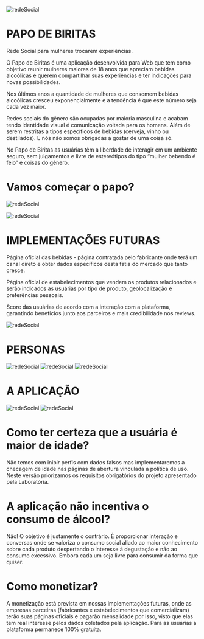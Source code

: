 ![redeSocial](/apres/apPB1.jpg)

# PAPO DE BIRITAS

Rede Social para mulheres trocarem experiências.

O Papo de Biritas é uma aplicação desenvolvida para Web que tem como objetivo reunir mulheres maiores de 18 anos que apreciam bebidas alcoólicas e querem compartilhar suas experiências e ter indicações para novas possibilidades.

Nos últimos anos a quantidade de mulheres que consomem bebidas alcoólicas cresceu exponencialmente e a tendência é que este número seja cada vez maior. 

Redes sociais do gênero são ocupadas por maioria masculina e acabam tendo identidade visual é comunicação voltada para os homens. Além de serem restritas a tipos específicos de bebidas (cerveja, vinho ou destilados). 
E nós não somos obrigadas a gostar de uma coisa só.

No Papo de Biritas as usuárias têm a liberdade de interagir em um ambiente seguro, sem julgamentos e livre de estereótipos do tipo “mulher bebendo é feio” e coisas do gênero. 

# Vamos começar o papo?

![redeSocial](/apres/apPB2.jpg)

![redeSocial](/apres/apPB4.jpg)

# IMPLEMENTAÇÕES FUTURAS

Página oficial das bebidas - página contratada pelo fabricante onde terá um canal direto e obter dados específicos desta fatia do mercado que tanto cresce.

Página oficial de estabelecimentos que vendem os produtos relacionados e serão indicados as usuárias por tipo de produto, geolocalização e preferências pessoais.

Score das usuárias de acordo com a interação com a plataforma, garantindo benefícios junto aos parceiros e mais credibilidade nos reviews.

![redeSocial](/apres/apPB5.jpg)


# PERSONAS

![redeSocial](/apres/persona1.jpeg)
![redeSocial](/apres/persona2.jpeg)
![redeSocial](/apres/persona3.jpeg)

# A APLICAÇÃO

![redeSocial](/apres/telaInicial.jpg)
![redeSocial](/apres/feed.jpg)


# Como ter certeza que a usuária é maior de idade?
Não temos com inibir perfis com dados falsos mas implementaremos a checagem de idade nas páginas de abertura vinculada a política de uso. Neste versão priorizamos os requisitos obrigatórios do projeto apresentado pela Laboratória.

# A aplicação não incentiva o consumo de álcool?
Não! O objetivo é justamente o contrário. É proporcionar interação e conversas onde se valoriza o consumo social aliado ao maior conhecimento sobre cada produto despertando o interesse à degustação e não ao consumo excessivo. Embora cada um seja livre para consumir da forma que quiser.

# Como monetizar?
A monetização está prevista em nossas implementações futuras, onde as empresas parceiras (fabricantes e estabelecimentos que comercializam) terão suas páginas oficiais e pagarão mensalidade por isso, visto que elas tem real interesse pelos dados coletados pela aplicação. Para as usuárias a plataforma permanece 100% gratuita.


